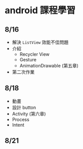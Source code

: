 # android 課程學習



## 8/16

* 解決 `ListView` 效能不佳問題
* 介紹
  * Recycler View
  * Gesture
  * AnimationDrawable (第五章)
* 第二次作業




## 8/18

* 動畫
* 設計 button
* Activity (第六章)
* Process
* Intent



## 8/21

